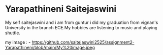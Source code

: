 # Yarapathineni Saitejaswini
My self saitejaswini and i am from guntur i did my graduation from vignan's University in the branch ECE.My hobbies are listening to music and playing shuttle.

my image : - https://github.com/saitejaswini2525/assignment2-Yarapathineni/blob/main/My%20image.jpeg